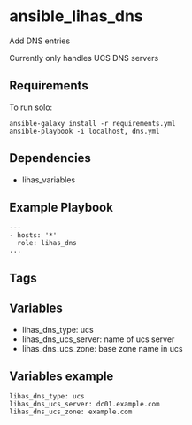 # ansible_lihas_dns
Add DNS entries

Currently only handles UCS DNS servers

## Requirements

To run solo:
```
ansible-galaxy install -r requirements.yml
ansible-playbook -i localhost, dns.yml
```

## Dependencies

* lihas_variables

## Example Playbook

```
---
- hosts: '*'
  role: lihas_dns
...
```
## Tags

## Variables
* lihas_dns_type: ucs
* lihas_dns_ucs_server: name of ucs server
* lihas_dns_ucs_zone: base zone name in ucs

## Variables example
```
lihas_dns_type: ucs
lihas_dns_ucs_server: dc01.example.com
lihas_dns_ucs_zone: example.com
```
